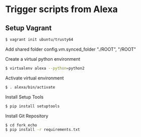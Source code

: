 # Trigger scripts from Alexa


## Setup Vagrant
```bash
$ vagrant init ubuntu/trusty64
```

Add shared folder
   config.vm.synced_folder "./ROOT", "/ROOT"

Create a virtual python environment
```bash
$ virtualenv alexa --python=python2
```
Activate virtual environment
```bash
$ . alexa/bin/activate
```

Install Setup Tools
```bash
$ pip install setuptools
```

Install Git Repository
```bash
$ cd fork_echo
$ pip install -r requirements.txt
```
